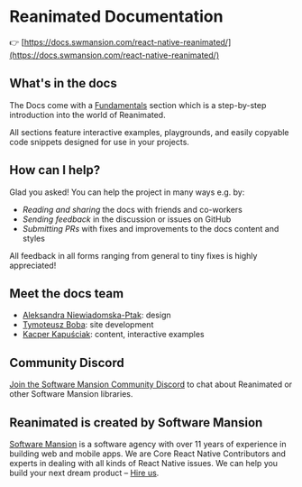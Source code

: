 # Reanimated Documentation

👉 [https://docs.swmansion.com/react-native-reanimated/](https://docs.swmansion.com/react-native-reanimated/)

## What's in the docs

The Docs come with a [Fundamentals](https://docs.swmansion.com/react-native-reanimated/docs/fundamentals/getting-started/) section which is a step-by-step introduction into the world of Reanimated.

All sections feature interactive examples, playgrounds, and easily copyable code snippets designed for use in your projects.

## How can I help?

Glad you asked! You can help the project in many ways e.g. by:

- _Reading and sharing_ the docs with friends and co-workers
- _Sending feedback_ in the discussion or issues on GitHub
- _Submitting PRs_ with fixes and improvements to the docs content and styles

All feedback in all forms ranging from general to tiny fixes is highly appreciated!

## Meet the docs team

- [Aleksandra Niewiadomska-Ptak](https://dribbble.com/aleksandranie): design
- [Tymoteusz Boba](https://twitter.com/IceMeltt): site development
- [Kacper Kapuściak](https://twitter.com/kacperkapusciak): content, interactive examples

## Community Discord

[Join the Software Mansion Community Discord](https://discord.swmansion.com) to chat about Reanimated or other Software Mansion libraries.

## Reanimated is created by Software Mansion

[Software Mansion](https://swmansion.com) is a software agency with over 11 years of experience in building web and mobile apps. We are Core React Native Contributors and experts in dealing with all kinds of React Native issues. We can help you build your next dream product – [Hire us](https://swmansion.com/contact#contact-form).
